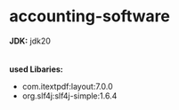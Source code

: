 # accounting-software
<strong>JDK:</strong> jdk20 </br>
<br></br>
<strong>used Libaries:</strong>
<ul>
     <li>com.itextpdf:layout:7.0.0</li> 
     <li>org.slf4j:slf4j-simple:1.6.4</li>
</ul>
